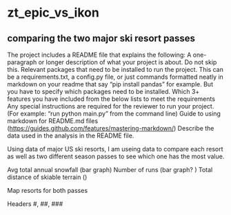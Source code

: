 # zt_epic_vs_ikon
## comparing the two major ski resort passes


The project includes a README file that explains the following:
A one-paragraph or longer description of what your project is about. Do not skip this.
Relevant packages that need to be installed to run the project. This can be a requirements.txt, a config.py file, or just commands formatted neatly in markdown on your readme that say “pip install pandas” for example. But you have to specify which packages need to be installed. 
Which 3+ features you have included from the below lists to meet the requirements
Any special instructions are required for the reviewer to run your project. (For example: “run python main.py” from the command line)
Guide to using markdown for README.md files (https://guides.github.com/features/mastering-markdown/)
Describe the data used in the analysis in the README file.


Using data of major US ski resorts, I am useing data to compare each resort as well as two different season passes to see which one has the most value.

Avg total annual snowfall (bar graph)
Number of runs (bar graph? )
Total distance of skiable terrain ()

Map resorts for both passes

Headers #, ##, ###